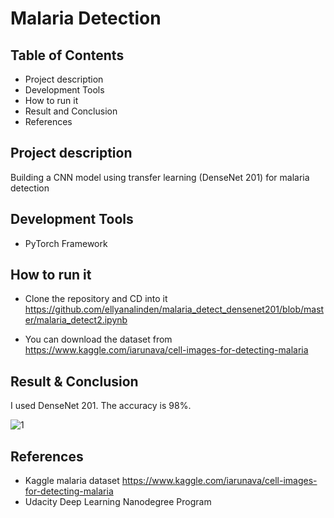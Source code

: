 # Malaria Detection

## Table of Contents
* Project description
* Development Tools
* How to run it
* Result and Conclusion
* References

## Project description
Building a CNN model using transfer learning (DenseNet 201) for malaria detection

## Development Tools
* PyTorch Framework

## How to run it
* Clone the repository and CD into it
https://github.com/ellyanalinden/malaria_detect_densenet201/blob/master/malaria_detect2.ipynb

* You can download the dataset from https://www.kaggle.com/iarunava/cell-images-for-detecting-malaria


## Result & Conclusion
I used DenseNet 201. The accuracy is 98%.

![1](https://user-images.githubusercontent.com/39072490/57570445-3d8b5500-73bf-11e9-8994-75af3d225722.png)


## References
* Kaggle malaria dataset https://www.kaggle.com/iarunava/cell-images-for-detecting-malaria
* Udacity Deep Learning Nanodegree Program

